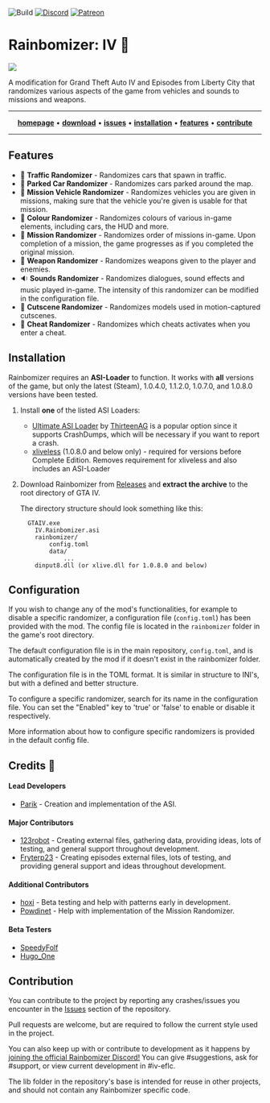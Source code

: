 ![Build](https://github.com/Parik27/Rainbomizer/workflows/Build/badge.svg)
[![Discord](https://img.shields.io/discord/681996979974570066.svg?label=&logo=discord&logoColor=ffffff&color=7389D8&labelColor=6A7EC2)](https://discord.gg/BYVBQw7)
[![Patreon](https://img.shields.io/endpoint.svg?url=https%3A%2F%2Fshieldsio-patreon.herokuapp.com%2Fparik%2Fpledges)](https://www.patreon.com/parik)

# Rainbomizer: IV 🌈

<a href="https://media.discordapp.net/attachments/681997133351747585/682871480048025644/unknown.png"> <img src="https://media.discordapp.net/attachments/681997133351747585/682871480048025644/unknown.png?width=912&height=513"></a>

A modification for Grand Theft Auto IV and Episodes from Liberty City that randomizes various aspects of the game from vehicles and sounds to missions and weapons.
<hr>
<p align="center">
  <a href="http://rainbomizer.com/"><strong>homepage</strong></a> • 
  <a href="https://github.com/Parik27/IV.EFLC.Rainbomizer/releases"><strong>download</strong></a> • 
  <a href="https://github.com/Parik27/IV.EFLC.Rainbomizer/issues"><strong>issues</strong></a> • 
  <a href="#installation"><strong>installation</strong></a> • 
  <a href="#features"><strong>features</strong></a> • 
  <a href="#contribute"><strong>contribute</strong></a> 
</p>
<hr>

<span id="features"></span>
## Features

- :helicopter: **Traffic Randomizer** - Randomizes cars that spawn in traffic. 
- :car: **Parked Car Randomizer** - Randomizes cars parked around the map.
- :blue_car: **Mission Vehicle Randomizer** - Randomizes vehicles you are given in missions, making sure that the vehicle you're given is usable for that mission.
- :rainbow: **Colour Randomizer** - Randomizes colours of various in-game elements, including cars, the HUD and more. 
- :page_with_curl: **Mission Randomizer** - Randomizes order of missions in-game. Upon completion of a mission, the game progresses as if you completed the original mission.
- :gun: **Weapon Randomizer** - Randomizes weapons given to the player and enemies.
- :sound: **Sounds Randomizer** - Randomizes dialogues, sound effects and music played in-game. The intensity of this randomizer can be modified in the configuration file. 
- :movie_camera: **Cutscene Randomizer** - Randomizes models used in motion-captured cutscenes.
- :iphone: **Cheat Randomizer** - Randomizes which cheats activates when you enter a cheat.

<span id="installation"></span>
## Installation

Rainbomizer requires an **ASI-Loader** to function. It works with **all** versions of the game, but only the latest (Steam), 1.0.4.0, 1.1.2.0, 1.0.7.0, and 1.0.8.0 versions have been tested.

1. Install **one** of the listed ASI Loaders: 
    - [Ultimate ASI Loader](https://github.com/ThirteenAG/Ultimate-ASI-Loader/releases/download/v4.52/Ultimate-ASI-Loader.zip) by [ThirteenAG](https://github.com/ThirteenAG) is a popular option since it supports CrashDumps, which will be necessary if you want to report a crash.
    - [xliveless](https://gtaforums.com/topic/388658-relgtaiv-xliveless) (1.0.8.0 and below only) - required for versions before Complete Edition. Removes requirement for xliveless and also includes an ASI-Loader

2. Download Rainbomizer from [Releases](https://github.com/Parik27/IV.EFLC.Rainbomizer/releases) and **extract the archive** to the root directory of GTA IV. 
  
   The directory structure should look something like this:
    ```
      GTAIV.exe
        IV.Rainbomizer.asi
        rainbomizer/
            config.toml
            data/
                ...
        dinput8.dll (or xlive.dll for 1.0.8.0 and below)
    ```
    
## Configuration

If you wish to change any of the mod's functionalities, for example to disable a specific randomizer, a configuration file (`config.toml`) has been provided with the mod. The config file is located in the `rainbomizer` folder in the game's root directory.

The default configuration file is in the main repository, `config.toml`, and is automatically created by the mod if it doesn't exist in the rainbomizer folder.

The configuration file is in the TOML format. It is similar in structure to INI's, but with a defined and better structure.

To configure a specific randomizer, search for its name in the configuration file. You can set the "Enabled" key to 'true' or 'false' to enable or disable it respectively.

More information about how to configure specific randomizers is provided in the default config file.

## Credits 🌈

#### Lead Developers

- [Parik](https://github.com/Parik27) - Creation and implementation of the ASI.

#### Major Contributors

- [123robot](https://www.twitch.tv/123robot) - Creating external files, gathering data, providing ideas, lots of testing, and general support throughout development.
- [Fryterp23](https://www.twitch.tv/fryterp23) - Creating episodes external files, lots of testing, and providing general support and ideas throughout development.

#### Additional Contributors

- [hoxi](https://www.twitch.tv/hoxi___) - Beta testing and help with patterns early in development.
- [Powdinet](https://www.twitch.tv/powdinet) - Help with implementation of the Mission Randomizer.

#### Beta Testers
- [SpeedyFolf](https://www.twitch.tv/speedyfolf)
- [Hugo_One](https://www.twitch.tv/hugo_one)

<span id="contribute"></span>
## Contribution

You can contribute to the project by reporting any crashes/issues you encounter in the [Issues](https://github.com/Parik27/Rainbomizer/issues) section of the repository.

Pull requests are welcome, but are required to follow the current style used in the project.

You can also keep up with or contribute to development as it happens by [joining the official Rainbomizer Discord!](https://discord.gg/BYVBQw7) You can give #suggestions, ask for #support, or view current development in #iv-eflc.

The lib folder in the repository's base is intended for reuse in other projects, and should not contain any Rainbomizer specific code.
